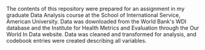 The contents of this repository were prepared for an assignment in my graduate Data Analysis course at the School of International Service, American University. Data was downloaded from the World Bank's WDI database and the Institute for Health Metrics and Evaluation through the Our World In Data website. Data was cleaned and transformed for analysis, and codebook entries were created describing all variables. 

